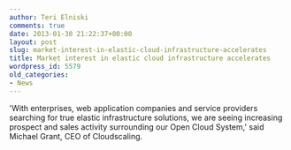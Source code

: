 ```yaml
---
author: Teri Elniski
comments: true
date: 2013-01-30 21:22:37+00:00
layout: post
slug: market-interest-in-elastic-cloud-infrastructure-accelerates
title: Market interest in elastic cloud infrastructure accelerates
wordpress_id: 5579
old_categories:
- News
---
```


'With enterprises, web application companies and service providers searching for true elastic infrastructure solutions, we are seeing increasing prospect and sales activity surrounding our Open Cloud System,' said Michael Grant, CEO of Cloudscaling.
